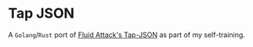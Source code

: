 # Tap JSON

A `Golang`/`Rust` port of
[Fluid Attack's Tap-JSON](https://gitlab.com/fluidattacks/integrates/-/tree/bea20270ba5c07b604728290c35ba0ed41dfd11b/serves/analytics/singer/tap_json)
as part of my self-training.
